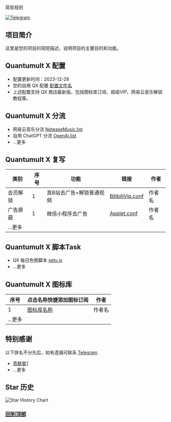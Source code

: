 # 
简哲规则

[![Telegram](https://img.shields.io/badge/Telegram-Channel-33A8E3)](https://t.me/+iZBVehZYxbkyYWY1)

## 项目简介
这里是您的项目的简短描述，说明项目的主要目的和功能。

## Quantumult X 配置
- 配置更新时间：2023-12-29
- 您的自用 QX 配置 [配置文件名](配置文件链接)
- 上述配置支持 QX 商店最新版，包括图标库订阅、超级VIP、网易云音乐解锁教程等。

## Quantumult X 分流
- 网易云音乐分流 [NeteaseMusic.list](分流规则链接)
- 自用 ChatGPT 分流 [OpenAi.list](分流规则链接)
- ...更多

## Quantumult X 复写
| 类别 | 序号 | 功能 | 链接 | 作者 |
| ---- | ---- | ---- | ---- | ---- |
| 会员解锁 | 1 | 真B站去广告+解锁普通视频 | [BilibiliVip.conf](复写规则链接) | 作者名 |
| 广告屏蔽 | 1 | 微信小程序去广告 | [Applet.conf](复写规则链接) | 作者名 |
| ...更多 |

## Quantumult X 脚本Task
- QX 每日色图脚本 [setu.js](脚本链接)
- ...更多

## Quantumult X 图标库
| 序号 | 点击名称快捷添加图标订阅 | 作者 |
| ---- | ------------------------ | ---- |
| 1 | [图标库名称](图标库链接) | 作者名 |
| ...更多 |

## 特别感谢
以下排名不分先后，如有遗漏可联系 [Telegram](https://t.me/yourtelegramchannel_bot)
- [贡献者1](贡献者链接)
- ...更多

## Star 历史
![Star History Chart](https://api.star-history.com/svg?repos=yourusername/yourrepository&type=Date)

### [回到顶部](https://github.com/yourusername/yourrepository)
